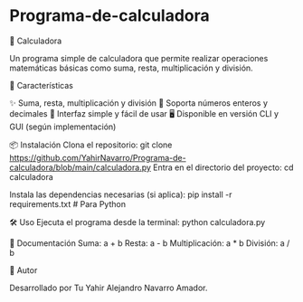 # Programa-de-calculadora

🧮 Calculadora

Un programa simple de calculadora que permite realizar operaciones matemáticas básicas como suma, resta, multiplicación y división.

🚀 Características

✨ Suma, resta, multiplicación y división
🔢 Soporta números enteros y decimales
🎨 Interfaz simple y fácil de usar
🖥️ Disponible en versión CLI y GUI (según implementación)

📦 Instalación
Clona el repositorio:
git clone https://github.com/YahirNavarro/Programa-de-calculadora/blob/main/calculadora.py
Entra en el directorio del proyecto:
cd calculadora

Instala las dependencias necesarias (si aplica):
pip install -r requirements.txt  # Para Python

🛠 Uso
Ejecuta el programa desde la terminal:
python calculadora.py

📄 Documentación
Suma: a + b
Resta: a - b
Multiplicación: a * b
División: a / b

👤 Autor

Desarrollado por Tu Yahir Alejandro Navarro Amador.
